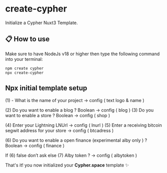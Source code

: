 # create-cypher

Initialize a Cypher Nuxt3 Template.

## 📋 How to use

Make sure to have NodeJs v18 or higher then type the following command into your terminal:

```shell
npm create cypher
npx create-cypher
```

## Npx initial template setup
(1) - What is the name of your project -> config ( text logo & name )

(2) Do you want to enable a blog ? Boolean -> config ( blog )
(3) Do you want to enable a store ? Boolean -> config ( shop )

(4) Enter your Lightning LNUrl -> config ( lnurl )
(5) Enter a receiving bitcoin segwit address for your store -> config ( btcadress )

(6) Do you want to enable a open finance (experimental alby only ) ? Boolean -> config ( finance )

If (6) false don’t ask else
(7) Alby token ? -> config ( albytoken )


That's it! you now initialized your **Cypher.space** template ✨

